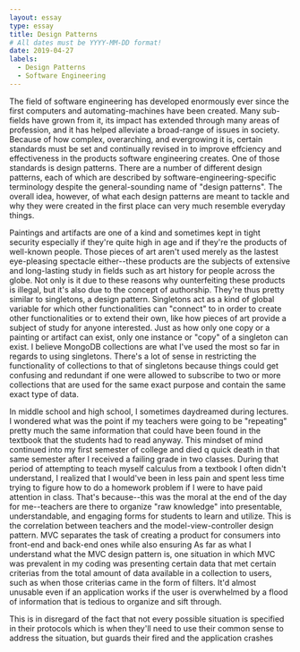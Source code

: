 ```yaml
---
layout: essay
type: essay
title: Design Patterns
# All dates must be YYYY-MM-DD format!
date: 2019-04-27
labels:
  - Design Patterns
  - Software Engineering
---
```


The field of software engineering has developed enormously ever since the first computers and automating-machines have been created. Many sub-fields have grown from it, its impact has extended through many areas of profession, and it has helped alleviate a broad-range of issues in society. Because of how complex, overarching, and evergrowing it is, certain standards must be set and continually revised in to improve effciency and effectiveness in the products software engineering creates. One of those standards is design patterns.     There are a number of different design patterns, each of which are described by software-engineering-specific terminology despite the general-sounding name of "design patterns". The overall idea, however, of what each design patterns are meant to tackle and why they were created in the first place can very much resemble everyday things.

Paintings and artifacts are one of a kind and sometimes kept in tight security especially if they're quite high in age and if they're the products of well-known people. Those pieces of art aren't used merely as the lastest eye-pleasing spectacle either--these products are the subjects of extensive and long-lasting study in fields such as art history for people across the globe. Not only is it due to these reasons why ounterfeiting these products is illegal, but it's also due to the concept of authorship. They're thus pretty similar to singletons, a design pattern. Singletons act as a kind of global variable for which other functionalities can "connect" to in order to create other functionalities or to extend their own, like how pieces of art provide a subject of study for anyone interested. Just as how only one copy or a painting or artifact can exist, only one instance or "copy" of a singleton can exist. I believe MongoDB collections are what I've used the most so far in regards to using singletons. There's a lot of sense in restricting the functionality of collections to that of singletons because things could get confusing and redundant if one were allowed to subscribe to two or more collections that are used for the same exact purpose and contain the same exact type of data. 

In middle school and high school, I sometimes daydreamed during lectures. I wondered what was the point if my teachers were going to be "repeating" pretty much the same information that could have been found in the textbook that the students had to read anyway. This mindset of mind continued into my first semester of college and died q quick death in that same semester after I received a failing grade in two classes. During that period of attempting to teach myself calculus from a textbook I often didn't understand, I realized that I would've been in less pain and spent less time trying to figure how to do a homework problem if I were to have paid attention in class. That's because--this was the moral at the end of the day for me--teachers are there to organize "raw knowledge" into presentable, understandable, and engaging forms for students to learn and utilize. This is the correlation between teachers and the model-view-controller design pattern. MVC separates the task of creating a product for consumers into front-end and back-end ones while also ensuring    As far as what I understand what the MVC design pattern is, one situation in which MVC was prevalent in my coding was presenting certain data that met certain criterias from the total amount of data available in a collection to users, such as when those criterias came in the form of filters. It'd almost unusable even if an application works if the user is overwhelmed by a flood of information that is tedious to organize and sift through.

This is in disregard of the fact that not every possible situation is specified in their protocols which is when they'll need to use their common sense to address the situation, but guards 
their fired and the application crashes 

